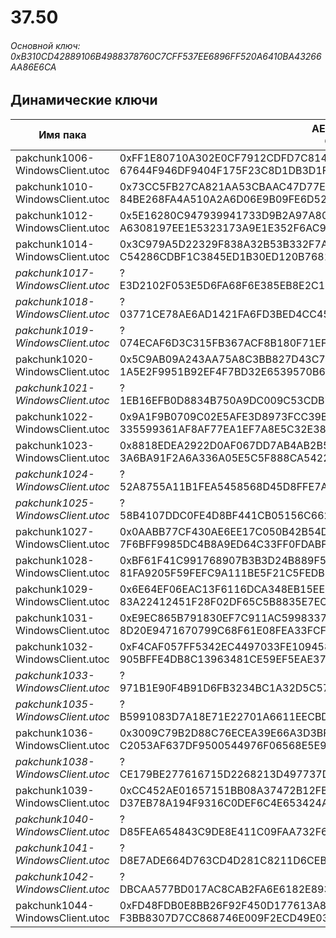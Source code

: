 # 37.50

###### Основной ключ: 0xB310CD42889106B4988378760C7CFF537EE6896FF520A6410BA43266AA86E6CA

## Динамические ключи

| Имя пака                          | AES Ключ</br>GUID                                                                                       | HiRes Текстуры |
|-----------------------------------|---------------------------------------------------------------------------------------------------------|----------------|
|  pakchunk1006-WindowsClient.utoc  | 0xFF1E80710A302E0CF7912CDFD7C8147DF2219E3DF89F5F6A89E6B4C351392417</br>67644F946DF9404F175F23C8D1DB3D1F | ✔️             |
|  pakchunk1010-WindowsClient.utoc  | 0x73CC5FB27CA821AA53CBAAC47D77E9383FAACE0BE1472323C2DCC371D243FE46</br>84BE268FA4A510A2A6D06E9B09FE6D52 | ❌             |
|  pakchunk1012-WindowsClient.utoc  | 0x5E16280C947939941733D9B2A97A80F325D8C26DE1DE4887BA4F06082672D8E4</br>A6308197EE1E5323173A9E1E352F6AC9 | ❌             |
|  pakchunk1014-WindowsClient.utoc  | 0x3C979A5D22329F838A32B53B332F7A6E52AC1BBEA163F8092805ADA449CA80B8</br>C54286CDBF1C3845ED1B30ED120B7681 | ✔️             |
| *pakchunk1017-WindowsClient.utoc* | ?</br>E3D2102F053E5D6FA68F6E385EB8E2C1 | ❌             |
| *pakchunk1018-WindowsClient.utoc* | ?</br>03771CE78AE6AD1421FA6FD3BED4CC45 | ❌             |
| *pakchunk1019-WindowsClient.utoc* | ?</br>074ECAF6D3C315FB367ACF8B180F71EF | ✔️             |
|  pakchunk1020-WindowsClient.utoc  | 0x5C9AB09A243AA75A8C3BB827D43C7FBFD110480727E46C743A9BC953F259DDEB</br>1A5E2F9951B92EF4F7BD32E6539570B6 | ✔️             |
| *pakchunk1021-WindowsClient.utoc* | ?</br>1EB16EFB0D8834B750A9DC009C53CDB7 | ❌             |
|  pakchunk1022-WindowsClient.utoc  | 0x9A1F9B0709C02E5AFE3D8973FCC39B0981CF90B1276AF54EB2C737F0BCE07FCE</br>335599361AF8AF77EA1EF7A8E5C32E38 | ❌             |
|  pakchunk1023-WindowsClient.utoc  | 0x8818EDEA2922D0AF067DD7AB4AB2B5968760BE7A2668140BF4055782E66511D4</br>3A6BA91F2A6A336A05E5C5F888CA5422 | ❌             |
| *pakchunk1024-WindowsClient.utoc* | ?</br>52A8755A11B1FEA5458568D45D8FFE7A | ✔️             |
| *pakchunk1025-WindowsClient.utoc* | ?</br>58B4107DDC0FE4D8BF441CB05156C662 | ❌             |
|  pakchunk1027-WindowsClient.utoc  | 0x0AABB77CF430AE6EE17C050B42B54DAF4545C133223F8EA995B4C91DDFA2EBBE</br>7F6BFF9985DC4B8A9ED64C33FF0FDABF | ✔️             |
|  pakchunk1028-WindowsClient.utoc  | 0xBF61F41C991768907B3B3D24B889F546E8AAFD942A74A5F443BE2F0163C3A553</br>81FA9205F59FEFC9A111BE5F21C5FEDB | ✔️             |
|  pakchunk1029-WindowsClient.utoc  | 0x6E64EF06EAC13F6116DCA348EB15EEFE7939E3C4B14B665E15C00F2AD6DE640F</br>83A22412451F28F02DF65C5B8835E7EC | ❌             |
|  pakchunk1031-WindowsClient.utoc  | 0xE9EC865B791830EF7C911AC5998337669927CC15707004FA8DB5251594D3E787</br>8D20E9471670799C68F61E08FEA33FCF | ✔️             |
|  pakchunk1032-WindowsClient.utoc  | 0xF4CAF057FF5342EC4497033FE1094582CC58D9D495F9CCAF1DE717F164C1B766</br>905BFFE4DB8C13963481CE59EF5EAE37 | ✔️             |
| *pakchunk1033-WindowsClient.utoc* | ?</br>971B1E90F4B91D6FB3234BC1A32D5C57 | ❌             |
| *pakchunk1035-WindowsClient.utoc* | ?</br>B5991083D7A18E71E22701A6611EECBD | ✔️             |
|  pakchunk1036-WindowsClient.utoc  | 0x3009C79B2D88C76ECEA39E66A3D3BF463E560E1C66F22DB67B8E8C20DA9B5966</br>C2053AF637DF9500544976F06568E5E9 | ✔️             |
| *pakchunk1038-WindowsClient.utoc* | ?</br>CE179BE277616715D2268213D497737D | ❌             |
|  pakchunk1039-WindowsClient.utoc  | 0xCC452AE01657151BB08A37472B12FB54594496DE54BAA1D3AF2ED61F1242AE4F</br>D37EB78A194F9316C0DEF6C4E653424A | ✔️             |
| *pakchunk1040-WindowsClient.utoc* | ?</br>D85FEA654843C9DE8E411C09FAA732F6 | ✔️             |
| *pakchunk1041-WindowsClient.utoc* | ?</br>D8E7ADE664D763CD4D281C8211D6CEB0 | ❌             |
| *pakchunk1042-WindowsClient.utoc* | ?</br>DBCAA577BD017AC8CAB2FA6E6182E893 | ✔️             |
|  pakchunk1044-WindowsClient.utoc  | 0xFD48FDB0E8BB26F92F450D177613A84032A88A49D81E22AF9E8FC16DFB8B01CC</br>F3BB8307D7CC868746E009F2ECD49E03 | ✔️             |
